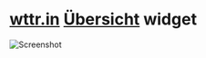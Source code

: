 # [wttr.in](//wttr.in) [Übersicht](http://tracesof.net/uebersicht/) widget
![Screenshot](https://raw.githubusercontent.com/matthias-vogt/wttr-uebersicht/master/screenshot.png)
